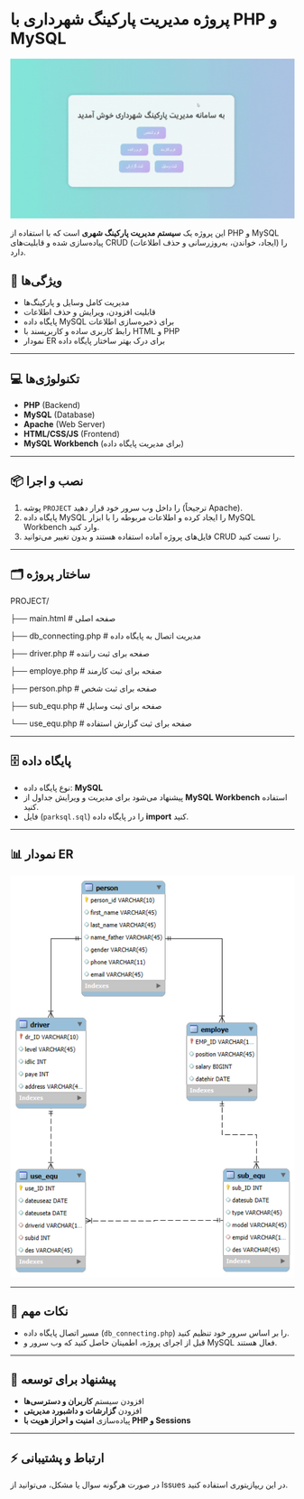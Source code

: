 
# پروژه مدیریت پارکینگ شهرداری با PHP و MySQL

![Demo](web.gif)

این پروژه یک **سیستم مدیریت پارکینگ شهری** است که با استفاده از PHP و MySQL پیاده‌سازی شده و قابلیت‌های CRUD (ایجاد، خواندن، به‌روزرسانی و حذف اطلاعات) را دارد.

## 🎯 ویژگی‌ها
- مدیریت کامل وسایل و پارکینگ‌ها
- قابلیت افزودن، ویرایش و حذف اطلاعات
- پایگاه داده MySQL برای ذخیره‌سازی اطلاعات
- رابط کاربری ساده و کاربرپسند با HTML و PHP
- نمودار ER برای درک بهتر ساختار پایگاه داده


---


## 💻 تکنولوژی‌ها
- **PHP** (Backend)
- **MySQL** (Database)
- **Apache** (Web Server)
- **HTML/CSS/JS** (Frontend)
- **MySQL Workbench** (برای مدیریت پایگاه داده)


---


## 📦 نصب و اجرا
1. پوشه `PROJECT` را داخل وب سرور خود قرار دهید (ترجیحاً Apache).  
2. پایگاه داده MySQL را ایجاد کرده و اطلاعات مربوطه را با ابزار MySQL Workbench وارد کنید.  
3. فایل‌های پروژه آماده استفاده هستند و بدون تغییر می‌توانید CRUD را تست کنید.


---


## 🗂️ ساختار پروژه
PROJECT/

├── main.html # صفحه اصلی

├── db_connecting.php # مدیریت اتصال به پایگاه داده

├── driver.php # صفحه برای ثبت راننده

├── employe.php # صفحه برای ثبت کارمند

├── person.php # صفحه برای ثبت شخص

├── sub_equ.php # صفحه برای ثبت وسایل

└── use_equ.php # صفحه برای ثبت گزارش استفاده



---


## 🗄️ پایگاه داده
- نوع پایگاه داده: **MySQL**  
- پیشنهاد می‌شود برای مدیریت و ویرایش جداول از **MySQL Workbench** استفاده کنید.
- فایل (`parksql.sql`) را در پایگاه داده **import** ‌کنید.


---


## 📊 نمودار ER
![نمودار ER](ER.png)


---


## 🔧 نکات مهم
- مسیر اتصال پایگاه داده (`db_connecting.php`) را بر اساس سرور خود تنظیم کنید.  
- قبل از اجرای پروژه، اطمینان حاصل کنید که وب سرور و MySQL فعال هستند.  


---


## 📌 پیشنهاد برای توسعه
- افزودن سیستم **کاربران و دسترسی‌ها**  
- افزودن **گزارشات و داشبورد مدیریتی**  
- پیاده‌سازی **امنیت و احراز هویت با PHP و Sessions**


---


## ⚡ ارتباط و پشتیبانی
در صورت هرگونه سوال یا مشکل، می‌توانید از Issues در این ریپازیتوری استفاده کنید.


